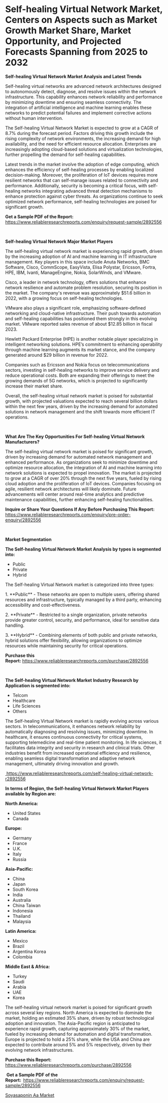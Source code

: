 <p><h1>Self-healing Virtual Network Market, Centers on Aspects such as Market Growth Market Share, Market Opportunity, and Projected Forecasts Spanning from 2025 to 2032</h1></p><p><strong>Self-healing Virtual Network Market Analysis and Latest Trends</strong></p>
<p><p>Self-healing virtual networks are advanced network architectures designed to autonomously detect, diagnose, and resolve issues within the network infrastructure. This capability enhances network reliability and performance by minimizing downtime and ensuring seamless connectivity. The integration of artificial intelligence and machine learning enables these networks to predict potential failures and implement corrective actions without human intervention.</p><p>The Self-healing Virtual Network Market is expected to grow at a CAGR of 8.7% during the forecast period. Factors driving this growth include the rising complexity of network environments, the increasing demand for high availability, and the need for efficient resource allocation. Enterprises are increasingly adopting cloud-based solutions and virtualization technologies, further propelling the demand for self-healing capabilities. </p><p>Latest trends in the market involve the adoption of edge computing, which enhances the efficiency of self-healing processes by enabling localized decision-making. Moreover, the proliferation of IoT devices requires more resilient networks that can self-manage issues related to connectivity and performance. Additionally, security is becoming a critical focus, with self-healing networks integrating advanced threat detection mechanisms to enhance protection against cyber threats. As organizations continue to seek optimized network performance, self-healing technologies are poised for significant growth.</p></p>
<p><strong>Get a Sample PDF of the Report:&nbsp;</strong> <a href="https://www.reliableresearchreports.com/enquiry/request-sample/2892556?utm_campaign=2646&utm_medium=2&utm_source=Github&utm_content=ia&utm_term=15032025&utm_id=self-healing-virtual-network">https://www.reliableresearchreports.com/enquiry/request-sample/2892556</a></p>
<p>&nbsp;</p>
<p><strong>Self-healing Virtual Network Major Market Players</strong></p>
<p><p>The self-healing virtual network market is experiencing rapid growth, driven by the increasing adoption of AI and machine learning in IT infrastructure management. Key players in this space include Anuta Networks, BMC Software, Cisco, CommScope, EasyVista, Elisa Polystar, Ericsson, Fortra, HPE, IBM, Ivanti, ManageEngine, Nokia, SolarWinds, and VMware.</p><p>Cisco, a leader in network technology, offers solutions that enhance network resilience and automate problem resolution, securing its position in the market. The company's revenue was approximately $51.6 billion in 2022, with a growing focus on self-healing technologies.</p><p>VMware also plays a significant role, emphasizing software-defined networking and cloud-native infrastructure. Their push towards automation and self-healing capabilities has positioned them strongly in this evolving market. VMware reported sales revenue of about $12.85 billion in fiscal 2023.</p><p>Hewlett Packard Enterprise (HPE) is another notable player specializing in intelligent networking solutions. HPE’s commitment to enhancing operability through machine learning augments its market stance, and the company generated around $29 billion in revenue for 2022.</p><p>Companies such as Ericsson and Nokia focus on telecommunications sectors, investing in self-healing networks to improve service delivery and reduce operational costs. Both are expanding their offerings to meet the growing demands of 5G networks, which is projected to significantly increase their market share.</p><p>Overall, the self-healing virtual network market is poised for substantial growth, with projected valuations expected to reach several billion dollars within the next few years, driven by the increasing demand for automated solutions in network management and the shift towards more efficient IT operations.</p></p>
<p>&nbsp;</p>
<p><strong>What Are The Key Opportunities For Self-healing Virtual Network Manufacturers?</strong></p>
<p><p>The self-healing virtual network market is poised for significant growth, driven by increasing demand for automated network management and enhanced performance. As organizations seek to minimize downtime and optimize resource allocation, the integration of AI and machine learning into network solutions is expected to propel innovation. The market is projected to grow at a CAGR of over 20% through the next five years, fueled by rising cloud adoption and the proliferation of IoT devices. Companies focusing on agile, resilient network architectures will likely dominate. Future advancements will center around real-time analytics and predictive maintenance capabilities, further enhancing self-healing functionalities.</p></p>
<p><strong>Inquire or Share Your Questions If Any Before Purchasing This Report:</strong> <a href="https://www.reliableresearchreports.com/enquiry/pre-order-enquiry/2892556?utm_campaign=2646&utm_medium=2&utm_source=Github&utm_content=ia&utm_term=15032025&utm_id=self-healing-virtual-network">https://www.reliableresearchreports.com/enquiry/pre-order-enquiry/2892556</a></p>
<p>&nbsp;</p>
<p><strong>Market Segmentation</strong></p>
<p><strong>The Self-healing Virtual Network Market Analysis by types is segmented into:</strong></p>
<p><ul><li>Public</li><li>Private</li><li>Hybrid</li></ul></p>
<p><p>The Self-healing Virtual Network market is categorized into three types: </p><p>1. **Public** - These networks are open to multiple users, offering shared resources and infrastructure, typically managed by a third party, enhancing accessibility and cost-effectiveness.</p><p>  </p><p>2. **Private** - Restricted to a single organization, private networks provide greater control, security, and performance, ideal for sensitive data handling. </p><p>3. **Hybrid** - Combining elements of both public and private networks, hybrid solutions offer flexibility, allowing organizations to optimize resources while maintaining security for critical operations.</p></p>
<p><strong>Purchase this Report:&nbsp;</strong><a href="https://www.reliableresearchreports.com/purchase/2892556?utm_campaign=2646&utm_medium=2&utm_source=Github&utm_content=ia&utm_term=15032025&utm_id=self-healing-virtual-network">https://www.reliableresearchreports.com/purchase/2892556</a></p>
<p>&nbsp;</p>
<p><strong>The Self-healing Virtual Network Market Industry Research by Application is segmented into:</strong></p>
<p><ul><li>Telcom</li><li>Healthcare</li><li>Life Sciences</li><li>Others</li></ul></p>
<p><p>The Self-healing Virtual Network market is rapidly evolving across various sectors. In telecommunications, it enhances network reliability by automatically diagnosing and resolving issues, minimizing downtime. In healthcare, it ensures continuous connectivity for critical systems, supporting telemedicine and real-time patient monitoring. In life sciences, it facilitates data integrity and security in research and clinical trials. Other industries benefit from increased operational efficiency and resilience, enabling seamless digital transformation and adaptive network management, ultimately driving innovation and growth.</p></p>
<p><a href="https://www.reliableresearchreports.com/self-healing-virtual-network-r2892556?utm_campaign=2646&utm_medium=2&utm_source=Github&utm_content=ia&utm_term=15032025&utm_id=self-healing-virtual-network">&nbsp;https://www.reliableresearchreports.com/self-healing-virtual-network-r2892556</a></p>
<p><strong>In terms of Region, the Self-healing Virtual Network Market Players available by Region are:</strong></p>
<p>
    <p> <strong> North America: </strong>
        <ul>
            <li>United States</li>
            <li>Canada</li>
        </ul>
        </p> 
    <p> <strong> Europe: </strong>
        <ul>
            <li>Germany</li>
            <li>France</li>
            <li>U.K.</li>
            <li>Italy</li>
            <li>Russia</li>
        </ul>
        </p> 
    <p> <strong> Asia-Pacific: </strong>
        <ul>
            <li>China</li>
            <li>Japan</li>
            <li>South Korea</li>
            <li>India</li>
            <li>Australia</li>
            <li>China Taiwan</li>
            <li>Indonesia</li>
            <li>Thailand</li>
            <li>Malaysia</li>
        </ul>
        </p> 
    <p> <strong> Latin America: </strong>
        <ul>
            <li>Mexico</li>
            <li>Brazil</li>
            <li>Argentina Korea</li>
            <li>Colombia</li>
        </ul>
        </p> 
    <p> <strong> Middle East & Africa: </strong>
        <ul>
            <li>Turkey</li>
            <li>Saudi</li>
            <li>Arabia</li>
            <li>UAE</li>
            <li>Korea</li>
        </ul>
    </p>
    </p>
<p><p>The self-healing virtual network market is poised for significant growth across several key regions. North America is expected to dominate the market, holding an estimated 35% share, driven by robust technological adoption and innovation. The Asia-Pacific region is anticipated to experience rapid growth, capturing approximately 30% of the market, fueled by increasing demand for automation and digital transformation. Europe is projected to hold a 25% share, while the USA and China are expected to contribute around 5% and 5% respectively, driven by their evolving network infrastructures.</p></p>
<p><strong>Purchase this Report: </strong><a href="https://www.reliableresearchreports.com/purchase/2892556?utm_campaign=2646&utm_medium=2&utm_source=Github&utm_content=ia&utm_term=15032025&utm_id=self-healing-virtual-network">https://www.reliableresearchreports.com/purchase/2892556</a></p>
<p>&nbsp;<strong>Get a Sample PDF of the Report:&nbsp;&nbsp;</strong><a href="https://www.reliableresearchreports.com/enquiry/request-sample/2892556?utm_campaign=2646&utm_medium=2&utm_source=Github&utm_content=ia&utm_term=15032025&utm_id=self-healing-virtual-network">https://www.reliableresearchreports.com/enquiry/request-sample/2892556</a></p>
<p><strong></strong></p>
<p><p><a href="https://github.com/kathiestrine5ty/Market-Research-Report-List-1/blob/main/soyasaponin-aa-market.md?utm_campaign=2646&utm_medium=2&utm_source=Github&utm_content=ia&utm_term=15032025&utm_id=self-healing-virtual-network">Soyasaponin Aa Market</a></p></p>
